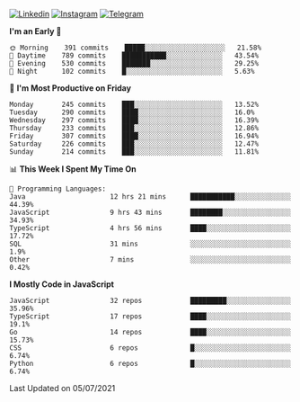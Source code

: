 [![Linkedin](https://img.shields.io/badge/-Archie-blue?style=flat-square&labelColor=gray&logo=Linkedin&logoColor=white&link=https://www.linkedin.com/in/archisdi)](https://www.linkedin.com/in/archisdi)
[![Instagram](https://img.shields.io/badge/-@archisdi-orange?style=flat-square&labelColor=gray&logo=Instagram&logoColor=white&link=https://www.instagram.com/archisdi)](https://www.instagram.com/archisdi)
[![Telegram](https://img.shields.io/badge/-aai-informational?style=flat-square&labelColor=gray&logo=telegram&logoColor=white&link=https://t.me/archisdi)](https://t.me/archisdi)

<!--START_SECTION:waka-->
**I'm an Early 🐤** 

```text
🌞 Morning    391 commits    █████░░░░░░░░░░░░░░░░░░░░   21.58% 
🌆 Daytime    789 commits    ███████████░░░░░░░░░░░░░░   43.54% 
🌃 Evening    530 commits    ███████░░░░░░░░░░░░░░░░░░   29.25% 
🌙 Night      102 commits    █░░░░░░░░░░░░░░░░░░░░░░░░   5.63%

```
📅 **I'm Most Productive on Friday** 

```text
Monday       245 commits    ███░░░░░░░░░░░░░░░░░░░░░░   13.52% 
Tuesday      290 commits    ████░░░░░░░░░░░░░░░░░░░░░   16.0% 
Wednesday    297 commits    ████░░░░░░░░░░░░░░░░░░░░░   16.39% 
Thursday     233 commits    ███░░░░░░░░░░░░░░░░░░░░░░   12.86% 
Friday       307 commits    ████░░░░░░░░░░░░░░░░░░░░░   16.94% 
Saturday     226 commits    ███░░░░░░░░░░░░░░░░░░░░░░   12.47% 
Sunday       214 commits    ███░░░░░░░░░░░░░░░░░░░░░░   11.81%

```


📊 **This Week I Spent My Time On** 

```text
💬 Programming Languages: 
Java                     12 hrs 21 mins      ███████████░░░░░░░░░░░░░░   44.39% 
JavaScript               9 hrs 43 mins       ████████░░░░░░░░░░░░░░░░░   34.93% 
TypeScript               4 hrs 56 mins       ████░░░░░░░░░░░░░░░░░░░░░   17.72% 
SQL                      31 mins             ░░░░░░░░░░░░░░░░░░░░░░░░░   1.9% 
Other                    7 mins              ░░░░░░░░░░░░░░░░░░░░░░░░░   0.42%

```

**I Mostly Code in JavaScript** 

```text
JavaScript               32 repos            █████████░░░░░░░░░░░░░░░░   35.96% 
TypeScript               17 repos            ████░░░░░░░░░░░░░░░░░░░░░   19.1% 
Go                       14 repos            ████░░░░░░░░░░░░░░░░░░░░░   15.73% 
CSS                      6 repos             █░░░░░░░░░░░░░░░░░░░░░░░░   6.74% 
Python                   6 repos             █░░░░░░░░░░░░░░░░░░░░░░░░   6.74%

```



 Last Updated on 05/07/2021
<!--END_SECTION:waka-->